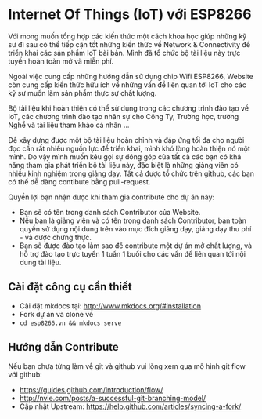 # Internet Of Things (IoT) với ESP8266 

Với mong muốn tổng hợp các kiến thức một cách khoa học giúp những kỹ sư đi sau có thể tiếp cận tốt những kiến thức về Network & Connectivity để triển khai các sản phẩm IoT bài bản. Mình đã tổ chức bộ tài liệu này trực tuyến hoàn toàn mở và miễn phí.

Ngoài việc cung cấp những hướng dẫn sử dụng chip Wifi ESP8266, Website còn cung cấp kiến thức hữu ích về những vấn đề liên quan tới IoT cho các kỹ sư muốn làm sản phẩm thực sự chất lượng.

Bộ tài liệu khi hoàn thiện có thể sử dụng trong các chương trình đào tạo về IoT, các chương trình đào tạo nhân sự cho Công Ty, Trường học, trường Nghề và tài liệu tham khảo cá nhân ...

Để xây dựng được một bộ tài liệu hoàn chỉnh và đáp ứng tối đa cho người đọc cần rất nhiều nguồn lực để triển khai, mình khó lòng hoàn thiện nó một mình. Do vậy mình muốn kêu gọi sự đóng góp của tất cả các bạn có khả năng tham gia phát triển bộ tài liệu này, đặc biệt là những giảng viên có nhiều kinh nghiệm trong giảng dạy. Tất cả được tổ chức trên github, các bạn có thể dễ dàng contibute bằng pull-request.

Quyền lợi bạn nhận được khi tham gia contribute cho dự án này:
- Bạn sẽ có tên trong danh sách Contributor của Website.
- Nếu bạn là giảng viên và có tên trong danh sách Contributor, bạn toàn quyền sử dụng nội dung trên vào mục đích giảng dạy, giảng dạy thu phí - và được chứng thực.
- Bạn sẽ được đào tạo làm sao để contribute một dự án mở chất lượng, và hỗ trợ đào tạo trực tuyến 1 tuần 1 buổi cho các vấn đề liên quan tới nội dung tài liệu.

## Cài đặt công cụ cần thiết

- Cài đặt mkdocs tại: http://www.mkdocs.org/#installation
- Fork dự án và clone về 
- `cd esp8266.vn && mkdocs serve`

## Hướng dẫn Contribute 

Nếu bạn chưa từng làm về git và github vui lòng xem qua mô hình git flow với github: 
- https://guides.github.com/introduction/flow/
- http://nvie.com/posts/a-successful-git-branching-model/
- Cập nhật Upstream: https://help.github.com/articles/syncing-a-fork/

